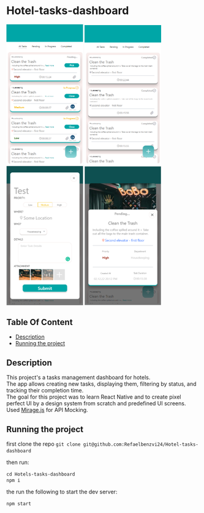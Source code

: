 # Hotel-tasks-dashboard

<p float="left">
    <img src=".github/assets/1.png" alt="drawing" width="200"/>
    <img src=".github/assets/2.png" alt="drawing" width="200"/>
    <img src=".github/assets/3.png" alt="drawing" width="200"/>
    <img src=".github/assets/4.png" alt="drawing" width="200"/>
</p>

## Table Of Content

- [Description](#Description)
- [Running the project](#Running-the-project)

## Description

This project's a tasks management dashboard for hotels. <br/>
The app allows creating new tasks, displaying them, filtering by status, and tracking their completion time. <br/>
The goal for this project was to learn React Native and to create pixel perfect UI by a design system from scratch and
predefined UI screens. <br/>
Used [Mirage.js](https://miragejs.com/) for API Mocking.

## Running the project

first clone the repo `git clone git@github.com:Refaelbenzvi24/Hotel-tasks-dashboard`

then run:

```shell
cd Hotels-tasks-dashboard
npm i
```

the run the following to start the dev server:

```shell
npm start
```
